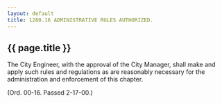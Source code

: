 ```yaml
---
layout: default 
title: 1280.16 ADMINISTRATIVE RULES AUTHORIZED.
---
```


{{ page.title }}
----------------

The City Engineer, with the approval of the City Manager, shall make and
apply such rules and regulations as are reasonably necessary for the
administration and enforcement of this chapter.

(Ord. 00-16. Passed 2-17-00.)
